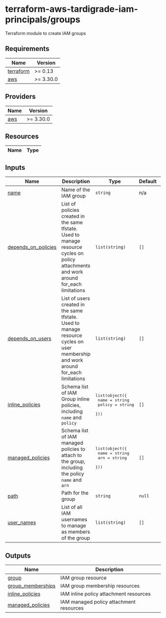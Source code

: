 # terraform-aws-tardigrade-iam-principals/groups

Terraform module to create IAM groups


<!-- BEGIN TFDOCS -->
## Requirements

| Name | Version |
|------|---------|
| <a name="requirement_terraform"></a> [terraform](#requirement\_terraform) | >= 0.13 |
| <a name="requirement_aws"></a> [aws](#requirement\_aws) | >= 3.30.0 |

## Providers

| Name | Version |
|------|---------|
| <a name="provider_aws"></a> [aws](#provider\_aws) | >= 3.30.0 |

## Resources

| Name | Type |
|------|------|

## Inputs

| Name | Description | Type | Default | Required |
|------|-------------|------|---------|:--------:|
| <a name="input_name"></a> [name](#input\_name) | Name of the IAM group | `string` | n/a | yes |
| <a name="input_depends_on_policies"></a> [depends\_on\_policies](#input\_depends\_on\_policies) | List of policies created in the same tfstate. Used to manage resource cycles on policy attachments and work around for\_each limitations | `list(string)` | `[]` | no |
| <a name="input_depends_on_users"></a> [depends\_on\_users](#input\_depends\_on\_users) | List of users created in the same tfstate. Used to manage resource cycles on user membership and work around for\_each limitations | `list(string)` | `[]` | no |
| <a name="input_inline_policies"></a> [inline\_policies](#input\_inline\_policies) | Schema list of IAM Group inline policies, including `name` and `policy` | <pre>list(object({<br>    name   = string<br>    policy = string<br>  }))</pre> | `[]` | no |
| <a name="input_managed_policies"></a> [managed\_policies](#input\_managed\_policies) | Schema list of IAM managed policies to attach to the group, including the policy `name` and `arn` | <pre>list(object({<br>    name = string<br>    arn  = string<br>  }))</pre> | `[]` | no |
| <a name="input_path"></a> [path](#input\_path) | Path for the group | `string` | `null` | no |
| <a name="input_user_names"></a> [user\_names](#input\_user\_names) | List of all IAM usernames to manage as members of the group | `list(string)` | `[]` | no |

## Outputs

| Name | Description |
|------|-------------|
| <a name="output_group"></a> [group](#output\_group) | IAM group resource |
| <a name="output_group_memberships"></a> [group\_memberships](#output\_group\_memberships) | IAM group membership resources |
| <a name="output_inline_policies"></a> [inline\_policies](#output\_inline\_policies) | IAM inline policy attachment resources |
| <a name="output_managed_policies"></a> [managed\_policies](#output\_managed\_policies) | IAM managed policy attachment resources |

<!-- END TFDOCS -->
